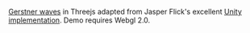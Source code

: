 [Gerstner waves](https://gerstner-waves.vercel.app/) in Threejs adapted from  Jasper Flick's excellent [Unity implementation](https://catlikecoding.com/unity/tutorials/flow/waves/). Demo requires  Webgl 2.0.
